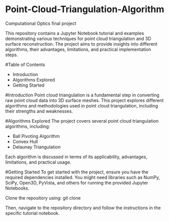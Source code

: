 # Point-Cloud-Triangulation-Algorithm
Computational Optics final project

This repository contains a Jupyter Notebook tutorial and examples demonstrating various techniques for point cloud triangulation and 3D surface reconstruction. The project aims to provide insights into different algorithms, their advantages, limitations, and practical implementation steps.

#Table of Contents
- Introduction
- Algorithms Explored
- Getting Started

#Introduction
Point cloud triangulation is a fundamental step in converting raw point cloud data into 3D surface meshes. This project explores different algorithms and methodologies used in point cloud triangulation, including their strengths and weaknesses.

#Algorithms Explored
The project covers several point cloud triangulation algorithms, including:

- Ball Pivoting Algorithm
- Convex Hull
- Delaunay Triangulation

Each algorithm is discussed in terms of its applicability, advantages, limitations, and practical usage.

#Getting Started
To get started with the project, ensure you have the required dependencies installed. You might need libraries such as NumPy, SciPy, Open3D, PyVista, and others for running the provided Jupyter Notebooks.

Clone the repository using:
git clone 

Then, navigate to the repository directory and follow the instructions in the specific tutorial notebook.
